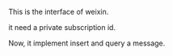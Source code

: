 This is the interface of weixin.

it need a private subscription id.

Now, it implement insert and query a message.